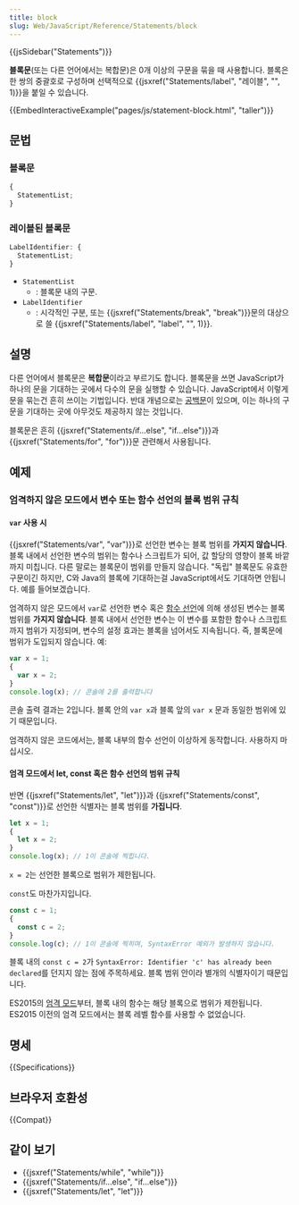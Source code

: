 ```yaml
---
title: block
slug: Web/JavaScript/Reference/Statements/block
---
```


{{jsSidebar("Statements")}}

**블록문**(또는 다른 언어에서는 복합문)은 0개 이상의 구문을 묶을 때 사용합니다.
블록은 한 쌍의 중괄호로 구성하며 선택적으로 {{jsxref("Statements/label", "레이블",
  "", 1)}}을 붙일 수 있습니다.

{{EmbedInteractiveExample("pages/js/statement-block.html", "taller")}}

## 문법

### 블록문

```js
{
  StatementList;
}
```

### 레이블된 블록문

```js
LabelIdentifier: {
  StatementList;
}
```

- `StatementList`
  - : 블록문 내의 구문.
- `LabelIdentifier`
  - : 시각적인 구분, 또는 {{jsxref("Statements/break", "break")}}문의 대상으로 쓸 {{jsxref("Statements/label", "label", "", 1)}}.

## 설명

다른 언어에서 블록문은 **복합문**이라고 부르기도 합니다. 블록문을 쓰면 JavaScript가 하나의 문을 기대하는 곳에서 다수의 문을 실행할 수
있습니다. JavaScript에서 이렇게 문을 묶는건 흔히 쓰이는 기법입니다. 반대 개념으로는 [공백문](/ko/docs/Web/JavaScript/Reference/Statements/Empty)이 있으며, 이는 하나의 구문을 기대하는 곳에 아무것도 제공하지 않는 것입니다.

블록문은 흔히 {{jsxref("Statements/if...else", "if...else")}}과 {{jsxref("Statements/for", "for")}}문 관련해서 사용됩니다.

## 예제

### 엄격하지 않은 모드에서 변수 또는 함수 선언의 블록 범위 규칙

#### `var` 사용 시

{{jsxref("Statements/var", "var")}}로 선언한 변수는 블록 범위를 **가지지 않습니다**.
블록 내에서 선언한 변수의 범위는 함수나 스크립트가 되어, 값 할당의 영향이 블록 바깥까지 미칩니다.
다른 말로는 블록문이 범위를 만들지 않습니다.
"독립" 블록문도 유효한 구문이긴 하지만, C와 Java의 블록에 기대하는걸 JavaScript에서도 기대하면 안됩니다.
예를 들어보겠습니다.

엄격하지 않은 모드에서 `var`로 선언한 변수 혹은 [함수 선언](/ko/docs/Web/JavaScript/Reference/Statements/function)에 의해 생성된 변수는 블록 범위를 **가지지 않습니다**.
블록 내에서 선언한 변수는 이 변수를 포함한 함수나 스크립트까지 범위가 지정되며, 변수의 설정 효과는 블록을 넘어서도 지속됩니다. 즉, 블록문에 범위가 도입되지 않습니다. 예:

```js example-bad
var x = 1;
{
  var x = 2;
}
console.log(x); // 콘솔에 2를 출력합니다
```

콘솔 출력 결과는 2입니다. 블록 안의 `var x`과 블록 앞의 `var x` 문과 동일한 범위에 있기 때문입니다.

엄격하지 않은 코드에서는, 블록 내부의 함수 선언이 이상하게 동작합니다. 사용하지 마십시오.

#### 엄격 모드에서 let, const 혹은 함수 선언의 범위 규칙

반면 {{jsxref("Statements/let", "let")}}과 {{jsxref("Statements/const", "const")}}로 선언한 식별자는 블록 범위를 **가집니다**.

```js
let x = 1;
{
  let x = 2;
}
console.log(x); // 1이 콘솔에 찍힙니다.
```

`x = 2`는 선언한 블록으로 범위가 제한됩니다.

`const`도 마찬가지입니다.

```js
const c = 1;
{
  const c = 2;
}
console.log(c); // 1이 콘솔에 찍히며, SyntaxError 예외가 발생하지 않습니다.
```

블록 내의 `const c = 2`가 `SyntaxError: Identifier 'c' has already been declared`를 던지지 않는 점에 주목하세요. 블록
범위 안이라 별개의 식별자이기 때문입니다.

ES2015의 [엄격 모드](/ko/docs/Web/JavaScript/Reference/Strict_mode)부터, 블록 내의 함수는 해당 블록으로 범위가 제한됩니다. ES2015 이전의
엄격 모드에서는 블록 레벨 함수를 사용할 수 없었습니다.

## 명세

{{Specifications}}

## 브라우저 호환성

{{Compat}}

## 같이 보기

- {{jsxref("Statements/while", "while")}}
- {{jsxref("Statements/if...else", "if...else")}}
- {{jsxref("Statements/let", "let")}}
